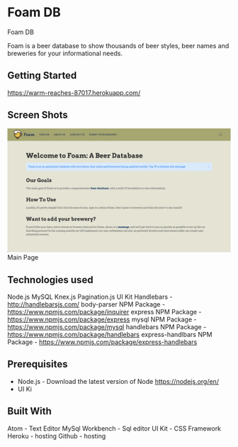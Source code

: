 # Foam DB
Foam DB

Foam is a beer database to show thousands of beer styles, beer names and breweries for your informational needs.
## Getting Started
https://warm-reaches-87017.herokuapp.com/

## Screen Shots

![Screen shot](public/assets/images/index.png)
Main Page

## Technologies used
Node.js
MySQL
Knex.js
Pagination.js
UI Kit
Handlebars - http://handlebarsjs.com/
body-parser NPM Package - https://www.npmjs.com/package/inquirer
express NPM Package - https://www.npmjs.com/package/express
mysql NPM Package - https://www.npmjs.com/package/mysql
handlebars NPM Package - https://www.npmjs.com/package/handlebars
express-handlbars NPM Package - https://www.npmjs.com/package/express-handlebars

## Prerequisites
- Node.js - Download the latest version of Node https://nodejs.org/en/
- UI Ki

## Built With
Atom - Text Editor
MySql Workbench - Sql editor
UI Kit - CSS Framework
Heroku - hosting
Github - hosting
